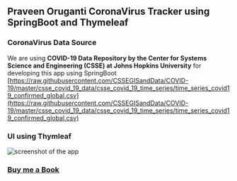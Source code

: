 ## Praveen Oruganti CoronaVirus Tracker using SpringBoot and Thymeleaf

### CoronaVirus Data Source
We are using <b>COVID-19 Data Repository by the Center for Systems Science and Engineering (CSSE) at Johns Hopkins University</b> for developing this app using SpringBoot <br>
[https://raw.githubusercontent.com/CSSEGISandData/COVID-19/master/csse_covid_19_data/csse_covid_19_time_series/time_series_covid19_confirmed_global.csv](https://raw.githubusercontent.com/CSSEGISandData/COVID-19/master/csse_covid_19_data/csse_covid_19_time_series/time_series_covid19_confirmed_global.csv)

### UI using Thymleaf

![screenshot of the app](https://raw.githubusercontent.com/praveenoruganti/praveenoruganti-springboot/master/0_Projects/praveenoruganti-coronavirus-tracker-app/src/main/resources/images/1.PNG)

### [Buy me a Book](https://bit.ly/388sUbE)



